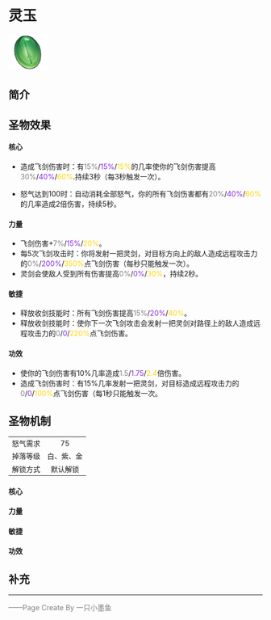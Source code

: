 # 灵玉
![灵玉](../Img/Texture2D_Potion/灵玉.png)
## 简介
## 圣物效果
#### **核心**  
- 造成飞剑伤害时：有<font color=gray>15%</font>/<font color=BlueViolet>15%</font>/<font color=gold>15%</font>的几率使你的飞剑伤害提高<font color=gray>30%</font>/<font color=BlueViolet>40%</font>/<font color=gold>60%</font>.持续3秒（每3秒触发一次）</color>。

- 怒气达到100时：自动消耗全部怒气，你的所有飞剑伤害都有<font color=gray>20%</font>/<font color=BlueViolet>40%</font>/<font color=gold>60%</font>的几率造成2倍伤害，持续5秒。
#### **力量** 
- 飞剑伤害+<font color=gray>7%</font>/<font color=BlueViolet>15%</font>/<font color=gold>20%</font>。
- 每5次飞剑攻击时：你将发射一把灵剑，对目标方向上的敌人造成远程攻击力的<font color=gray>0%</font>/<font color=BlueViolet>200%</font>/<font color=gold>350%</font>点飞剑伤害（每秒只能触发一次）。  
- 灵剑会使敌人受到所有伤害提高<font color=gray>0%</font>/<font color=BlueViolet>0%</font>/<font color=gold>30%</font>，持续2秒。
#### **敏捷**
- 释放收剑技能时：所有飞剑伤害提高<font color=gray>15%</font>/<font color=BlueViolet>20%</font>/<font color=gold>40%</font>。
- 释放收剑技能时：使你下一次飞剑攻击会发射一把灵剑对路径上的敌人造成远程攻击力的<font color=gray>0</font>/<font color=BlueViolet>0</font>/<font color=gold>220%</font>点飞剑伤害。
#### **功效**
- 使你的飞剑伤害有10%几率造成<font color=gray>1.5</font>/<font color=BlueViolet>1.75</font>/<font color=gold>2.4</font>倍伤害。
- 造成飞剑伤害时：有15%几率发射一把灵剑，对目标造成远程攻击力的<font color=gray>0</font>/<font color=BlueViolet>0</font>/<font color=gold>100%</font>点飞剑伤害（每1秒只能触发一次。
## 圣物机制
|||
| :----: | :----: |
|怒气需求|75|
|掉落等级|白、紫、金|
|解锁方式|默认解锁|

#### **核心**
#### **力量**

#### **敏捷**

#### **功效**


## 补充

---



<font color=grey>——Page Create By 一只小墨鱼 </font>
